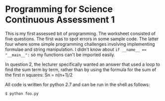 # Programming for Science Continuous Assessment 1

This is my first assessed bit of programming. The worksheet consisted of five questions. The first was to spot errors in some sample code. The latter four where some simple programming challenges involving implementing formulae and string manipulation. I didn't know about ```if __name__ == "__main__":``` so my functions can't be imported easily.

In question 2, the lecturer specifically wanted an answer that used a loop to find the sum term by term, rather than by using the formula for the sum of the first n squares:  Sn = n(n+1)/2

All code is written for python 2.7 and can be run in the shell as follows:

```
$ python foo.py
```